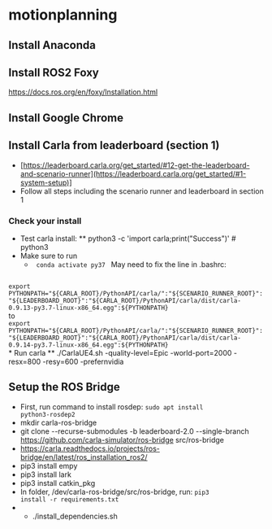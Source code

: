 # motionplanning

## Install Anaconda
## Install ROS2 Foxy
https://docs.ros.org/en/foxy/Installation.html
## Install Google Chrome

## Install Carla from leaderboard (section 1)
* [https://leaderboard.carla.org/get_started/#12-get-the-leaderboard-and-scenario-runner](https://leaderboard.carla.org/get_started/#1-system-setup)]
* Follow all steps including the scenario runner and leaderboard in section 1


### Check your install
* Test carla install:
** python3 -c 'import carla;print("Success")' # python3
* Make sure to run
  * <code> conda activate py37 </code>
May need to fix the line in .bashrc:
<code>
export PYTHONPATH="${CARLA_ROOT}/PythonAPI/carla/":"${SCENARIO_RUNNER_ROOT}":"${LEADERBOARD_ROOT}":"${CARLA_ROOT}/PythonAPI/carla/dist/carla-0.9.13-py3.7-linux-x86_64.egg":${PYTHONPATH}
</code>
to
<code>
export PYTHONPATH="${CARLA_ROOT}/PythonAPI/carla/":"${SCENARIO_RUNNER_ROOT}":"${LEADERBOARD_ROOT}":"${CARLA_ROOT}/PythonAPI/carla/dist/carla-0.9.14-py3.7-linux-x86_64.egg":${PYTHONPATH}
</code>
* Run carla
** ./CarlaUE4.sh -quality-level=Epic -world-port=2000 -resx=800 -resy=600 -prefernvidia
 
  
## Setup the ROS Bridge
* First, run command to install rosdep:
<code>sudo apt install python3-rosdep2</code>
* mkdir carla-ros-bridge
* git clone --recurse-submodules -b leaderboard-2.0 --single-branch https://github.com/carla-simulator/ros-bridge src/ros-bridge
* https://carla.readthedocs.io/projects/ros-bridge/en/latest/ros_installation_ros2/
* pip3 install empy
* pip3 install lark
* pip3 install catkin_pkg
* In folder, /dev/carla-ros-bridge/src/ros-bridge, run: <code>pip3 install -r requirements.txt </code>
* * ./install_dependencies.sh

